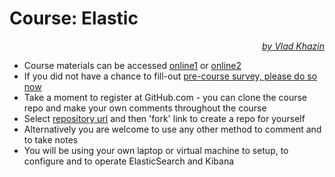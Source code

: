 # Course: Elastic #

<p align="right"><i><a href="https://www.linkedin.com/in/vkhazin" target="_blank">by Vlad Khazin</a></i></p>

* Course materials can be accessed [online1](https://elasticsearch-courseware-2d.icssolutions.ca) or [online2](http://unsuitable-turkey.surge.sh/)
* If you did not have a chance to fill-out <a target="_blank" href="https://www.surveymonkey.com/r/JC5TMS8">pre-course survey, please do so now</a>
* Take a moment to register at GitHub.com - you can clone the course repo and make your own comments throughout the course
* Select <a href="https://github.com/vkhazin/elasticsearch-courseware-2d" target="_blank">repository url</a> and then 'fork' link to create a repo for yourself 
* Alternatively you are welcome to use any other method to comment and to take notes
* You will be using your own laptop or virtual machine to setup, to configure and to operate ElasticSearch and Kibana
